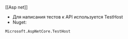 [[Asp net]]

- Для написания тестов к API используется TestHost
- Nuget:
```nuget
Microsoft.AspNetCore.TestHost
```
